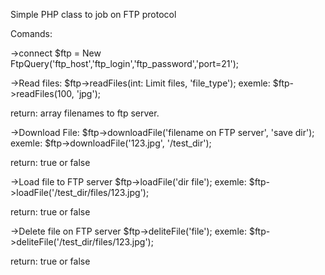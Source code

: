 Simple PHP class to job on FTP protocol

Comands:

->connect
$ftp = New FtpQuery('ftp_host','ftp_login','ftp_password','port=21');

->Read files:
$ftp->readFiles(int: Limit files, 'file_type');
exemle: $ftp->readFiles(100, 'jpg');

return: array filenames to ftp server.

->Download File:
$ftp->downloadFile('filename on FTP server', 'save dir');
exemle: $ftp->downloadFile('123.jpg', '/test_dir');

return: true or false

->Load file to FTP server
$ftp->loadFile('dir file');
exemle: $ftp->loadFile('/test_dir/files/123.jpg');

return: true or false

->Delete file on FTP server
$ftp->deliteFile('file');
exemle: $ftp->deliteFile('/test_dir/files/123.jpg');

return: true or false







